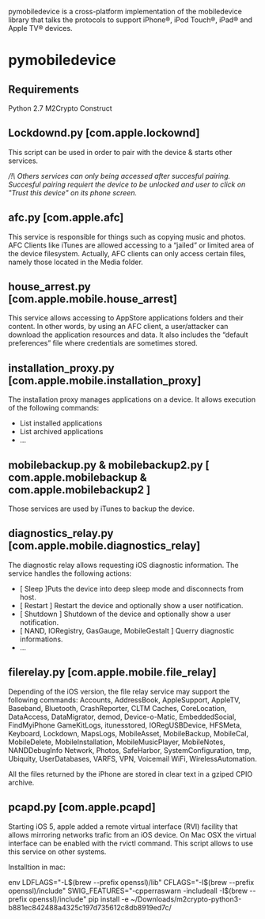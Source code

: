 pymobiledevice is a cross-platform implementation of the mobiledevice library
that talks the protocols to support iPhone®, iPod Touch®, iPad® and Apple TV® devices.


pymobiledevice
==============


Requirements
--------------
Python 2.7
M2Crypto
Construct


Lockdownd.py [com.apple.lockownd]
--------------
This script can be used in order to pair with the device & starts other services.

*/!\ Others services can only being accessed after succesful pairing.
Succesful pairing requiert the device to be unlocked and user to click on
"Trust this device" on its phone screen.*


afc.py [com.apple.afc]
--------------
This service is responsible for things such as copying music and photos. AFC Clients like iTunes
are allowed accessing to a “jailed” or limited area of the device filesystem. Actually, AFC clients can
only access certain files, namely those located in the Media folder.


house_arrest.py [com.apple.mobile.house_arrest]
--------------
This service allows accessing to AppStore applications folders and their content.
In other words, by using an AFC client, a user/attacker can download the application resources and data.
It also includes the “default preferences” file where credentials are sometimes stored.


installation_proxy.py [com.apple.mobile.installation_proxy]
--------------
The installation proxy manages applications on a device.
It allows execution of the following commands:
- List installed applications
- List archived applications
- ...


mobilebackup.py & mobilebackup2.py [ com.apple.mobilebackup & com.apple.mobilebackup2 ]
--------------
Those services are used by iTunes to backup the device.


diagnostics_relay.py [com.apple.mobile.diagnostics_relay]
--------------
The diagnostic relay allows requesting iOS diagnostic information.
The service handles the following actions:
- [ Sleep ]Puts the device into deep sleep mode and disconnects from host.
- [ Restart ] Restart the device and optionally show a user notification.
- [ Shutdown ] Shutdown of the device and optionally show a user notification.
- [ NAND, IORegistry, GasGauge, MobileGestalt ] Querry diagnostic informations.
- ...


filerelay.py [com.apple.mobile.file_relay]
--------------
Depending of the iOS version, the file relay service may support the following commands:
    Accounts, AddressBook, AppleSupport, AppleTV, Baseband, Bluetooth, CrashReporter, CLTM
    Caches, CoreLocation, DataAccess, DataMigrator, demod, Device-o-Matic, EmbeddedSocial, FindMyiPhone
    GameKitLogs, itunesstored, IORegUSBDevice, HFSMeta, Keyboard, Lockdown, MapsLogs, MobileAsset,
    MobileBackup, MobileCal, MobileDelete, MobileInstallation, MobileMusicPlayer, MobileNotes, NANDDebugInfo
    Network, Photos, SafeHarbor, SystemConfiguration, tmp, Ubiquity, UserDatabases, VARFS, VPN, Voicemail
    WiFi, WirelessAutomation.

All the files returned by the iPhone are stored in clear text in a gziped CPIO archive.


pcapd.py [com.apple.pcapd]
--------------
Starting iOS 5, apple added a remote virtual interface (RVI) facility that allows mirroring networks trafic from an iOS device.
On Mac OSX the virtual interface can be enabled with the rvictl command. This script allows to use this service on other systems.


Installtion in mac:

env LDFLAGS="-L$(brew --prefix openssl)/lib" CFLAGS="-I$(brew --prefix openssl)/include" SWIG_FEATURES="-cpperraswarn -includeall -I$(brew --prefix openssl)/include" pip install -e ~/Downloads/m2crypto-python3-b881ec842488a4325c197d735612c8db8919ed7c/
